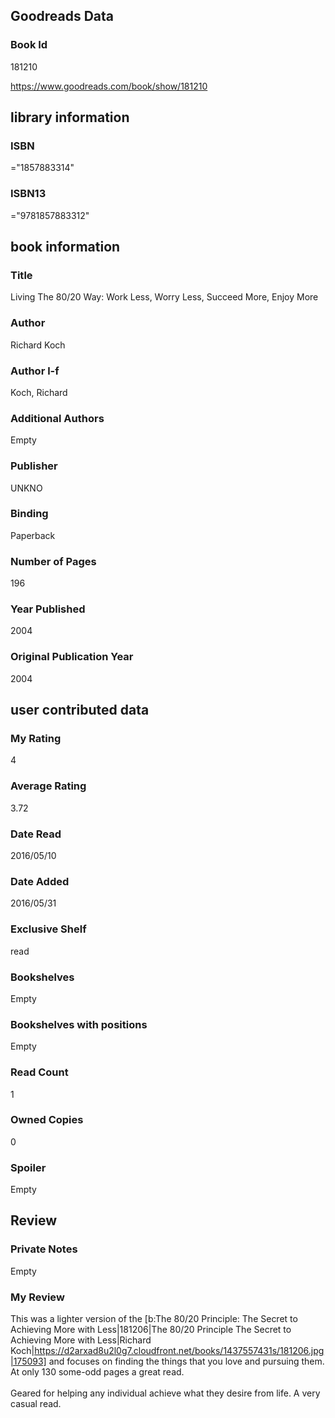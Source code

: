 <!-- This template shows how to bulk convert all columns of data into one markdown file -->
<!-- caveat: substitution key matches column headers from default export. You will get a KeyError if there's a mismatch -->

## Goodreads Data

### Book Id 

181210

https://www.goodreads.com/book/show/181210

## library information

### ISBN 
="1857883314"

### ISBN13 
="9781857883312"

## book information

### Title
Living The 80/20 Way: Work Less, Worry Less, Succeed More, Enjoy More

### Author 
Richard Koch

### Author l-f 
Koch, Richard

### Additional Authors
Empty

### Publisher 
UNKNO

### Binding
Paperback

### Number of Pages
196

### Year Published
2004

### Original Publication Year 
2004

## user contributed data

### My Rating
4

### Average Rating
3.72

### Date Read
2016/05/10

### Date Added
2016/05/31

### Exclusive Shelf
read

### Bookshelves
Empty

### Bookshelves with positions
Empty

### Read Count
1

### Owned Copies
0

### Spoiler 
Empty

## Review

### Private Notes
Empty

### My Review
This was a lighter version of the [b:The 80/20 Principle: The Secret to Achieving More with Less|181206|The 80/20 Principle  The Secret to Achieving More with Less|Richard Koch|https://d2arxad8u2l0g7.cloudfront.net/books/1437557431s/181206.jpg|175093] and focuses on finding the things that you love and pursuing them. At only 130 some-odd pages a great read.<br/><br/>Geared for helping any individual achieve what they desire from life. A very casual read.
